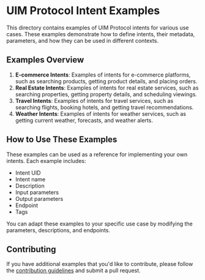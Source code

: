 # UIM Protocol Intent Examples

This directory contains examples of UIM Protocol intents for various use cases. These examples demonstrate how to define intents, their metadata, parameters, and how they can be used in different contexts.

## Examples Overview

1. **E-commerce Intents**: Examples of intents for e-commerce platforms, such as searching products, getting product details, and placing orders.
2. **Real Estate Intents**: Examples of intents for real estate services, such as searching properties, getting property details, and scheduling viewings.
3. **Travel Intents**: Examples of intents for travel services, such as searching flights, booking hotels, and getting travel recommendations.
4. **Weather Intents**: Examples of intents for weather services, such as getting current weather, forecasts, and weather alerts.

## How to Use These Examples

These examples can be used as a reference for implementing your own intents. Each example includes:

- Intent UID
- Intent name
- Description
- Input parameters
- Output parameters
- Endpoint
- Tags

You can adapt these examples to your specific use case by modifying the parameters, descriptions, and endpoints.

## Contributing

If you have additional examples that you'd like to contribute, please follow the [contribution guidelines](../../CONTRIBUTING.md) and submit a pull request.
